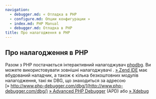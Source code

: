 ```yaml
---
navigation:
  - debugger.md: « Отладка в PHP
  - configure.md: Опции конфигурации »
  - index.md: PHP Manual
  - debugger.md: Отладка в PHP
title: Про налагодження в PHP
---
```

## Про налагодження в PHP

Разом з PHP постачається інтерактивний налагоджувач [phpdbg](migration56.new-features.md#migration56.new-features.phpdbg). Ви можете використовувати зовнішні налагоджувачі . [» Zend IDE](http://www.zend.com/en/products/studio/) має вбудований наладчик, а також є кілька безкоштовних модулів налагодження, такі як DBG, що знаходиться за адресою [» http://www.php-debugger.com/dbg/](http://www.php-debugger.com/dbg/) [» Advanced PHP Debugger](https://pecl.php.net/apd) (APD) або [» Xdebug](http://xdebug.org/)
